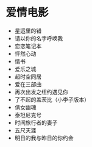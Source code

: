 # 爱情电影

* 星运里的错
* 请以你的名字呼唤我
* 恋恋笔记本
* 怦然心动
* 情书
* 爱乐之城
* 超时空同居
* 爱在三部曲
* 再次出发之纽约遇见你
* 了不起的盖茨比（小李子版本）
* 倩女幽魂
* 泰坦尼克号
* 时间旅行者的妻子
* 五尺天涯
* 明日的我与昨日的你约会